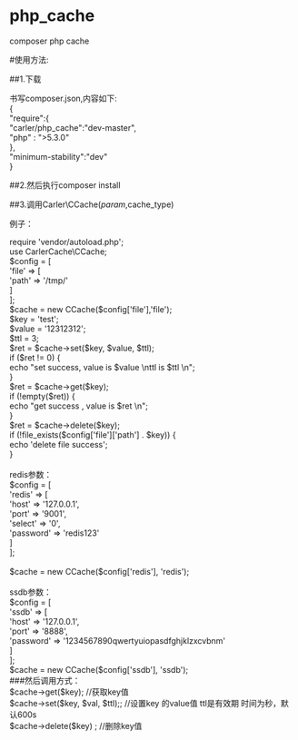 # php_cache
composer php cache

#使用方法:

##1.下载

书写composer.json,内容如下:<br/>
{<br/>
    "require":{<br/>
        "carler/php_cache":"dev-master",<br/>
        "php" : ">5.3.0"<br/>
    },<br/>
    "minimum-stability":"dev"<br/>
}<br/>

##2.然后执行composer install

##3.调用Carler\CCache($param,$cache_type)

例子：<br/>
<?php <br/>
require 'vendor/autoload.php';<br/>
use CarlerCache\CCache;<br/>
$config = [<br/>
    'file' => [<br/>
        'path' => '/tmp/' <br/>
    ]   <br/>
];<br/>
$cache = new CCache($config['file'],'file');<br/>


$key = 'test';<br/>
$value = '12312312';<br/>
$ttl = 3;<br/>

$ret = $cache->set($key, $value, $ttl);<br/>

if ($ret != 0) {<br/>
    echo "set success, value is $value \nttl is $ttl \n";<br/>
}<br/>

$ret = $cache->get($key);<br/>
if (!empty($ret)) {<br/>
    echo "get success , value is $ret \n";<br/>
}<br/>

$ret = $cache->delete($key);<br/>
if (!file_exists($config['file']['path'] . $key)) {<br/>
    echo 'delete file success';<br/>
}<br/>
<br/>
redis参数：<br/>
$config = [<br/>
    'redis' => [<br/>
        'host' => '127.0.0.1',<br/>
        'port' => '9001',<br/>
        'select' => '0',<br/>
        'password' => 'redis123'<br/>
    ] <br/>   
];<br/>
<br/>
$cache = new CCache($config['redis'], 'redis');<br/>
<br/>
ssdb参数：<br/>
$config = [<br/>
    'ssdb' => [<br/>
        'host' => '127.0.0.1',      <br/>
        'port' => '8888',      <br/>
        'password' => '1234567890qwertyuiopasdfghjklzxcvbnm'   <br/>
    ]    <br/>
];<br/>

$cache = new CCache($config['ssdb'], 'ssdb');<br/>

###然后调用方式：<br/>
 $cache->get($key);  //获取key值<br/>
 $cache->set($key, $val, $ttl);; //设置key 的value值 ttl是有效期 时间为秒，默认600s<br/>
 $cache->delete($key) ; //删除key值<br/>
